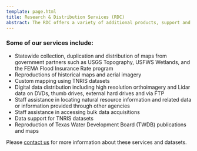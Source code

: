 ```yaml
---
template: page.html
title: Research & Distribution Services (RDC)
abstract: The RDC offers a variety of additional products, support and services from our in-house staff. We provide hands-on assistance and expertise.
---
```


### Some of our services include:

* Statewide collection, duplication and distribution of maps from government partners such as USGS Topography, USFWS Wetlands, and the FEMA Flood Insurance Rate program
* Reproductions of historical maps and aerial imagery
* Custom mapping using TNRIS datasets
* Digital data distribution including high resolution orthoimagery and Lidar data on DVDs, thumb drives, external hard drives and via FTP
* Staff assistance in locating natural resource information and related data or information provided through other agencies
* Staff assistance in accessing bulk data acquisitions
* Data support for TNRIS datasets
* Reproduction of Texas Water Development Board (TWDB) publications and maps

Please [contact us](contact) for more information about these services and
datasets.
